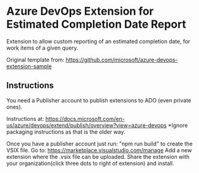 # Azure DevOps Extension for Estimated Completion Date Report
Extension to allow custom reporting of an estimated completion date, for work items of a given query.

Original template from:
https://github.com/microsoft/azure-devops-extension-sample


## Instructions
You need a Publisher account to publish extensions to ADO (even private ones).

Instructions at: https://docs.microsoft.com/en-us/azure/devops/extend/publish/overview?view=azure-devops
*Ignore packaging instructions as that is the older way. 

Once you have a publisher account just run: "npm run build" to create the VSIX file.
Go to: https://marketplace.visualstudio.com/manage 
Add a new extension where the .vsix file can be uploaded. 
Share the extension with your organization(click three dots to right of extension) and install.

